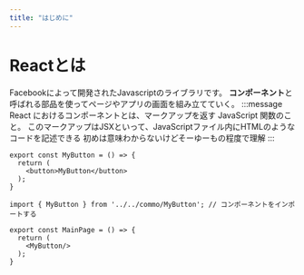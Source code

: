 ```yaml
---
title: "はじめに"
---
```

# Reactとは
Facebookによって開発されたJavascriptのライブラリです。
**コンポーネント**と呼ばれる部品を使ってページやアプリの画面を組み立てていく。
:::message
React におけるコンポーネントとは、マークアップを返す JavaScript 関数のこと。
このマークアップはJSXといって、JavaScriptファイル内にHTMLのようなコードを記述できる
初めは意味わからないけどそーゆーもの程度で理解
:::
```js: button.js
export const MyButton = () => {
  return (
    <button>MyButton</button>
  );
}
```

```js: main.js
import { MyButton } from '../../commo/MyButton'; // コンポーネントをインポートする

export const MainPage = () => {
  return (
    <MyButton/>
  );
}
```

